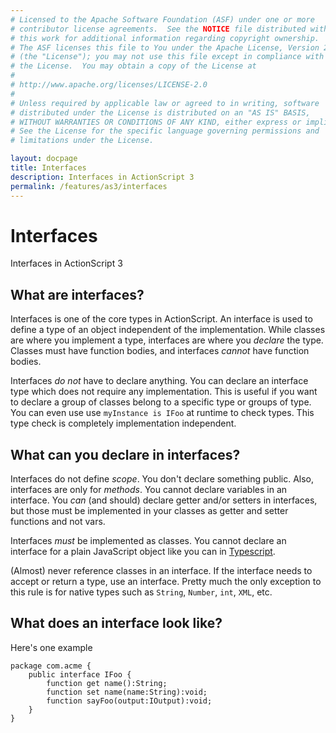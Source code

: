 ```yaml
---
# Licensed to the Apache Software Foundation (ASF) under one or more
# contributor license agreements.  See the NOTICE file distributed with
# this work for additional information regarding copyright ownership.
# The ASF licenses this file to You under the Apache License, Version 2.0
# (the "License"); you may not use this file except in compliance with
# the License.  You may obtain a copy of the License at
# 
# http://www.apache.org/licenses/LICENSE-2.0
# 
# Unless required by applicable law or agreed to in writing, software
# distributed under the License is distributed on an "AS IS" BASIS,
# WITHOUT WARRANTIES OR CONDITIONS OF ANY KIND, either express or implied.
# See the License for the specific language governing permissions and
# limitations under the License.

layout: docpage
title: Interfaces
description: Interfaces in ActionScript 3
permalink: /features/as3/interfaces
---
```


# Interfaces

Interfaces in ActionScript 3

## What are interfaces?
Interfaces is one of the core types in ActionScript. An interface is used to define a type of an object independent of the implementation. While classes are where you implement a type, interfaces are where you *declare* the type. Classes must have function bodies, and interfaces *cannot* have function bodies.

Interfaces *do not* have to declare anything. You can declare an interface type which does not require any implementation. This is useful if you want to declare a group of classes belong to a specific type or groups of type. You can even use use `myInstance is IFoo` at runtime to check types. This type check is completely implementation independent.

## What can you declare in interfaces?
Interfaces do not define *scope*. You don't declare something public. Also, interfaces are only for *methods*. You cannot declare variables in an interface. You *can* (and should) declare getter and/or setters in interfaces, but those must be implemented in your classes as getter and setter functions and not vars.

Interfaces *must* be implemented as classes. You cannot declare an interface for a plain JavaScript object like you can in [Typescript](https://www.typescriptlang.org/docs/handbook/2/objects.html).

(Almost) never reference classes in an interface. If the interface needs to accept or return a type, use an interface. Pretty much the only exception to this rule is for native types such as `String`, `Number`, `int`, `XML`, etc.

## What does an interface look like?

Here's one example

```as3
package com.acme {
	public interface IFoo {
		function get name():String;
		function set name(name:String):void;
		function sayFoo(output:IOutput):void;
	}
}
```
